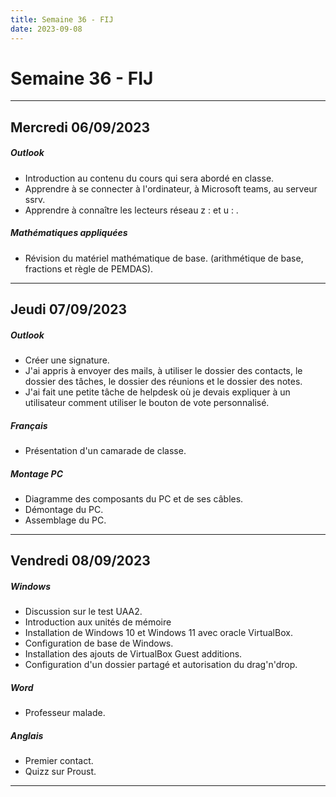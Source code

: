 ```yaml
---
title: Semaine 36 - FIJ
date: 2023-09-08
---
```

# Semaine 36 - FIJ
---
## Mercredi 06/09/2023
##### Outlook
- Introduction au contenu du cours qui sera abordé en classe.
- Apprendre à se connecter à l'ordinateur, à Microsoft teams, au serveur ssrv.
- Apprendre à connaître les lecteurs réseau z : et u : .
##### Mathématiques appliquées
- Révision du matériel mathématique de base. (arithmétique de base, fractions et règle de PEMDAS). 
---
## Jeudi 07/09/2023
##### Outlook
- Créer une signature.
- J'ai appris à envoyer des mails, à utiliser le dossier des contacts, le dossier des tâches, le dossier des réunions et le dossier des notes.
- J'ai fait une petite tâche de helpdesk où je devais expliquer à un utilisateur comment utiliser le bouton de vote personnalisé.
##### Français
- Présentation d'un camarade de classe.
##### Montage PC
- Diagramme des composants du PC et de ses câbles.
- Démontage du PC.
- Assemblage du PC.
---
## Vendredi 08/09/2023
##### Windows
- Discussion sur le test UAA2.
- Introduction aux unités de mémoire 
- Installation de Windows 10 et Windows 11 avec oracle VirtualBox.
- Configuration de base de Windows.
- Installation des ajouts de VirtualBox Guest additions.
- Configuration d'un dossier partagé et autorisation du drag'n'drop.
##### Word
- Professeur malade.
##### Anglais
- Premier contact.
- Quizz sur Proust.
---
